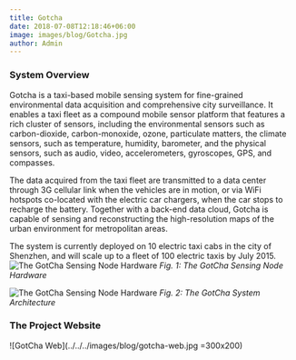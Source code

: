 ```yaml
---
title: Gotcha
date: 2018-07-08T12:18:46+06:00
image: images/blog/Gotcha.jpg
author: Admin
---
```


### System Overview
Gotcha is a taxi-based mobile sensing system for fine-grained environmental data acquisition and comprehensive city surveillance. It enables a taxi fleet as a compound mobile sensor platform that features a rich cluster of sensors, including the environmental sensors such as carbon-dioxide, carbon-monoxide, ozone, particulate matters, the climate sensors, such as temperature, humidity, barometer, and the physical sensors, such as audio, video, accelerometers, gyroscopes, GPS, and compasses.

The data acquired from the taxi fleet are transmitted to a data center through 3G cellular link when the vehicles are in motion, or via WiFi hotspots co-located with the electric car chargers, when the car stops to recharge the battery. Together with a back-end data cloud, Gotcha is capable of sensing and reconstructing the high-resolution maps of the urban environment for metropolitan areas.

The system is currently deployed on 10 electric taxi cabs in the city of Shenzhen, and will scale up to a fleet of 100 electric taxis by July 2015.
![The GotCha Sensing Node Hardware](../../../images/blog/gotcha_hardware.PNG)
*Fig. 1: The GotCha Sensing Node Hardware*

![The GotCha Sensing Node Hardware](../../../images/blog/gotcha_sys_overview.png)
*Fig. 2: The GotCha System Architecture*


### The Project Website
![GotCha Web](../../../images/blog/gotcha-web.jpg =300x200)

